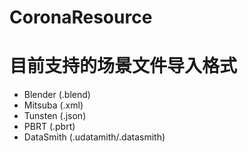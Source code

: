 # CoronaResource

# 目前支持的场景文件导入格式
- Blender (.blend)
- Mitsuba (.xml)
- Tunsten (.json)
- PBRT (.pbrt)
- DataSmith (.udatamith/.datasmith)